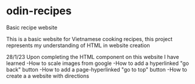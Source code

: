 # odin-recipes
Basic recipe website


This is a basic website for Vietnamese cooking recipes, this project represents my understanding of HTML in website creation

28/1/23
    Upon completing the HTML component on this website I have learned
        -How to scale images from google
        -How to add a hyperlinked "go back" button
        -How to add a page-hyperlinked "go to top" button
        -How to create a a website with directions